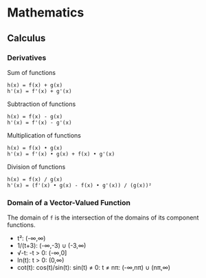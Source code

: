 # Mathematics

## Calculus

### Derivatives

Sum of functions

```
h(x) = f(x) + g(x)
h'(x) = f'(x) + g'(x)
```

Subtraction of functions

```
h(x) = f(x) - g(x)
h'(x) = f'(x) - g'(x)
```

Multiplication of functions

```
h(x) = f(x) • g(x)
h'(x) = f'(x) • g(x) + f(x) • g'(x)
```

Division of functions

```
h(x) = f(x) / g(x)
h'(x) = (f'(x) • g(x) - f(x) • g'(x)) / (g(x))²
```

### Domain of a Vector-Valued Function

The domain of `f` is the intersection of the domains of its component functions.

- t²: (-∞,∞)
- 1/(t+3): (-∞,-3) ∪ (-3,∞)
- √-t: -t > 0: (-∞,0]
- ln(t): t > 0: (0,∞)
- cot(t): cos(t)/sin(t): sin(t) ≠ 0: t ≠ nπ: (-∞,nπ) ∪ (nπ,∞)
